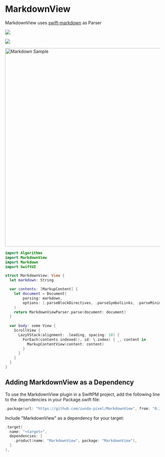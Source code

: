 # MarkdownView

MarkdownView uses [swift-markdown](https://github.com/apple/swift-markdown) as Parser

[![](https://img.shields.io/endpoint?url=https%3A%2F%2Fswiftpackageindex.com%2Fapi%2Fpackages%2Fzunda-pixel%2FMarkdownView%2Fbadge%3Ftype%3Dswift-versions)](https://swiftpackageindex.com/zunda-pixel/MarkdownView)

[![](https://img.shields.io/endpoint?url=https%3A%2F%2Fswiftpackageindex.com%2Fapi%2Fpackages%2Fzunda-pixel%2FMarkdownView%2Fbadge%3Ftype%3Dplatforms)](https://swiftpackageindex.com/zunda-pixel/MarkdownView)

<img width="644" alt="Markdown Sample" src="https://github.com/zunda-pixel/MarkdownView/assets/47569369/38bd1d7f-ec8d-4380-90ef-dc882375fa59">

```swift
import Algorithms
import MarkdownView
import Markdown
import SwiftUI

struct MarkdownView: View {
  let markdown: String

  var contents: [MarkupContent] {
    let document = Document(
        parsing: markdown,
        options: [.parseBlockDirectives, .parseSymbolLinks, .parseMinimalDoxygen, .parseSymbolLinks]
    )
    return MarkdownViewParser.parse(document: document)
  }
  
  var body: some View {
    ScrollView {
      LazyVStack(alignment: .leading, spacing: 10) {
        ForEach(contents.indexed(), id: \.index) { _, content in
          MarkupContentView(content: content)
        }
      }
    }
  }
}
```

## Adding MarkdownView as a Dependency

To use the MarkdownView plugin in a SwiftPM project, add the following line to the dependencies in your Package.swift file:

```swift
.package(url: "https://github.com/zunda-pixel/MarkdownView", from: "0.3.0"),
```
Include "MarkdownView" as a dependency for your target:

```swift
.target(
  name: "<target>",
  dependencies: [
    .product(name: "MarkdownView", package: "MarkdownView"),
  ]
),
```
